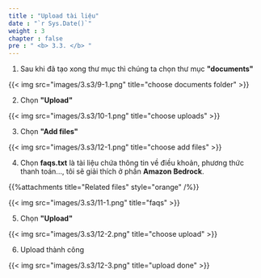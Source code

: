 ```yaml
---
title : "Upload tài liệu"
date : "`r Sys.Date()`"
weight : 3
chapter : false
pre : " <b> 3.3. </b> "
---
```


1. Sau khi đã tạo xong thư mục thì chúng ta chọn thư mục **"documents"**

{{< img src="images/3.s3/9-1.png" title="choose documents folder" >}}

2. Chọn **"Upload"**

{{< img src="images/3.s3/10-1.png" title="choose uploads" >}}

3. Chọn **"Add files"**

{{< img src="images/3.s3/12-1.png" title="choose add files" >}}

4. Chọn **faqs.txt** là tài liệu chứa thông tin về điều khoản, phương thức thanh toán..., tôi sẽ giải thích ở phần **Amazon Bedrock**.

{{%attachments title="Related files" style="orange" /%}}

{{< img src="images/3.s3/11-1.png" title="faqs" >}}

5. Chọn **"Upload"**

{{< img src="images/3.s3/12-2.png" title="choose upload" >}}

6. Upload thành công

{{< img src="images/3.s3/12-3.png" title="upload done" >}}
